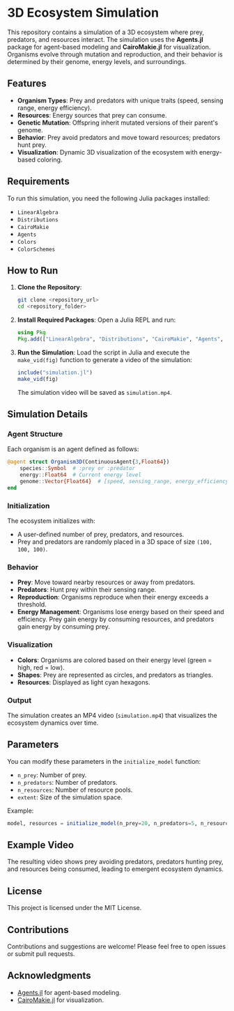 # 3D Ecosystem Simulation

This repository contains a simulation of a 3D ecosystem where prey, predators, and resources interact. The simulation uses the **Agents.jl** package for agent-based modeling and **CairoMakie.jl** for visualization. Organisms evolve through mutation and reproduction, and their behavior is determined by their genome, energy levels, and surroundings.

## Features
- **Organism Types**: Prey and predators with unique traits (speed, sensing range, energy efficiency).
- **Resources**: Energy sources that prey can consume.
- **Genetic Mutation**: Offspring inherit mutated versions of their parent's genome.
- **Behavior**: Prey avoid predators and move toward resources; predators hunt prey.
- **Visualization**: Dynamic 3D visualization of the ecosystem with energy-based coloring.

## Requirements
To run this simulation, you need the following Julia packages installed:
- `LinearAlgebra`
- `Distributions`
- `CairoMakie`
- `Agents`
- `Colors`
- `ColorSchemes`

## How to Run

1. **Clone the Repository**:
   ```bash
   git clone <repository_url>
   cd <repository_folder>
   ```

2. **Install Required Packages**:
   Open a Julia REPL and run:
   ```julia
   using Pkg
   Pkg.add(["LinearAlgebra", "Distributions", "CairoMakie", "Agents", "Colors", "ColorSchemes"])
   ```

3. **Run the Simulation**:
   Load the script in Julia and execute the `make_vid(fig)` function to generate a video of the simulation:
   ```julia
   include("simulation.jl")
   make_vid(fig)
   ```

   The simulation video will be saved as `simulation.mp4`.

## Simulation Details

### Agent Structure
Each organism is an agent defined as follows:
```julia
@agent struct Organism3D(ContinuousAgent{3,Float64})
    species::Symbol  # :prey or :predator
    energy::Float64  # Current energy level
    genome::Vector{Float64}  # [speed, sensing_range, energy_efficiency]
end
```

### Initialization
The ecosystem initializes with:
- A user-defined number of prey, predators, and resources.
- Prey and predators are randomly placed in a 3D space of size `(100, 100, 100)`.

### Behavior
- **Prey**: Move toward nearby resources or away from predators.
- **Predators**: Hunt prey within their sensing range.
- **Reproduction**: Organisms reproduce when their energy exceeds a threshold.
- **Energy Management**: Organisms lose energy based on their speed and efficiency. Prey gain energy by consuming resources, and predators gain energy by consuming prey.

### Visualization
- **Colors**: Organisms are colored based on their energy level (green = high, red = low).
- **Shapes**: Prey are represented as circles, and predators as triangles.
- **Resources**: Displayed as light cyan hexagons.

### Output
The simulation creates an MP4 video (`simulation.mp4`) that visualizes the ecosystem dynamics over time.

## Parameters
You can modify these parameters in the `initialize_model` function:
- `n_prey`: Number of prey.
- `n_predators`: Number of predators.
- `n_resources`: Number of resource pools.
- `extent`: Size of the simulation space.

Example:
```julia
model, resources = initialize_model(n_prey=20, n_predators=5, n_resources=50, extent=(150.0, 150.0, 150.0))
```

## Example Video
The resulting video shows prey avoiding predators, predators hunting prey, and resources being consumed, leading to emergent ecosystem dynamics.

## License
This project is licensed under the MIT License.

## Contributions
Contributions and suggestions are welcome! Please feel free to open issues or submit pull requests.

## Acknowledgments
- [Agents.jl](https://github.com/JuliaDynamics/Agents.jl) for agent-based modeling.
- [CairoMakie.jl](https://github.com/MakieOrg/CairoMakie.jl) for visualization.